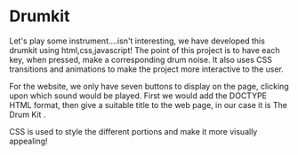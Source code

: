 # Drumkit
Let's play some instrument....isn't interesting, we have developed this drumkit using html,css,javascript!
The point of this project is to have each key, when pressed, make a corresponding drum noise. It also uses CSS transitions and animations to make the project more interactive to the user. 

For the website, we only have seven buttons to display on the page, clicking upon which sound would be played. First we would add the DOCTYPE HTML format, then give a suitable title to the web page, in our case it is The Drum Kit .

CSS is used to style the different portions and make it more visually appealing!  

